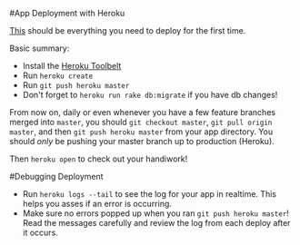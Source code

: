 #App Deployment with Heroku

[This](https://devcenter.heroku.com/articles/getting-started-with-ruby#introduction) should be everything you need to deploy for the first time.

Basic summary:
- Install the [Heroku Toolbelt](https://toolbelt.heroku.com/)
- Run `heroku create`
- Run `git push heroku master`
- Don't forget to `heroku run rake db:migrate` if you have db changes!

From now on, daily or even whenever you have a few feature branches merged into `master`, you should `git checkout master`, `git pull origin master`, and then `git push heroku master` from your app directory. You should *only* be pushing your master branch up to production (Heroku).

Then `heroku open` to check out your handiwork!

#Debugging Deployment

- Run `heroku logs --tail` to see the log for your app in realtime. This helps you asses if an error is occurring.
- Make sure no errors popped up when you ran `git push heroku master`! Read the messages carefully and review the log from each deploy after it occurs.
